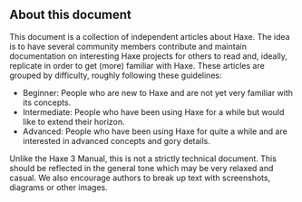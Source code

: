 ## About this document

This document is a collection of independent articles about Haxe. The idea is to have several community members contribute and maintain documentation on interesting Haxe projects for others to read and, ideally, replicate in order to get (more) familiar with Haxe. These articles are grouped by difficulty, roughly following these guidelines:

* Beginner: People who are new to Haxe and are not yet very familiar with its concepts.
* Intermediate: People who have been using Haxe for a while but would like to extend their horizon.
* Advanced: People who have been using Haxe for quite a while and are interested in advanced concepts and gory details.

Unlike the Haxe 3 Manual, this is not a strictly technical document. This should be reflected in the general tone which may be very relaxed and casual. We also encourage authors to break up text with screenshots, diagrams or other images.
